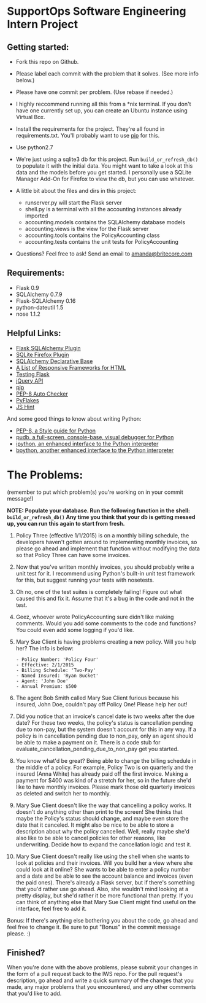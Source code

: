 SupportOps Software Engineering Intern Project
=====

Getting started:
-----

 - Fork this repo on Github.
 
 - Please label each commit with the problem that it solves. (See more info below.)

 - Please have one commit per problem. (Use rebase if needed.)

 - I highly reccommend running all this from a \*nix terminal.
   If you don't have one currently set up, you can create an Ubuntu instance using Virtual Box.

 - Install the requirements for the project. They're all found in requirements.txt. You'll probably
   want to use [pip](https://pypi.python.org/pypi/pip) for this.

 - Use python2.7

 - We're just using a sqlite3 db for this project. Run ```build_or_refresh_db()``` to populate it with the initial data. You might want to take a look at this data and the models before you get started. I personally use a SQLite Manager Add-On for Firefox to view the db, but you can use whatever.

 - A little bit about the files and dirs in this project:
   - runserver.py will start the Flask server
   - shell.py is a terminal with all the accounting instances already imported
   - accounting.models contains the SQLAlchemy database models
   - accounting.views is the view for the Flask server
   - accounting.tools contains the PolicyAccounting class
   - accounting.tests contains the unit tests for PolicyAccounting

 - Questions?
   Feel free to ask! 
   Send an email to amanda@britecore.com


Requirements:
-----
- Flask 0.9
- SQLAlchemy 0.7.9
- Flask-SQLAlchemy 0.16
- python-dateutil 1.5
- nose 1.1.2


Helpful Links:
-----
* [Flask SQLAlchemy Plugin](http://pythonhosted.org/Flask-SQLAlchemy/)
* [SQLite Firefox Plugin](https://addons.mozilla.org/en-US/firefox/addon/sqlite-manager/)
* [SQLAlchemy Declarative Base](http://docs.sqlalchemy.org/en/rel_0_8/orm/extensions/declarative.html)
* [A List of Responsive Frameworks for HTML](http://komelin.com/en/5tips/5-most-popular-html5-responsive-frameworks)
* [Testing Flask](http://flask.pocoo.org/docs/testing/)
* [jQuery API](http://api.jquery.com/)
* [pip](https://pypi.python.org/pypi/pip)
* [PEP-8 Auto Checker](https://pypi.python.org/pypi/pep8)
* [PyFlakes](https://pypi.python.org/pypi/pyflakes)
* [JS Hint](http://www.jshint.com/)

And some good things to know about writing Python:
* [PEP-8, a Style guide for Python](http://www.python.org/dev/peps/pep-0008/)
* [pudb, a full-screen, console-base, visual debugger for Python](https://pypi.python.org/pypi/pudb)
* [ipython, an enhanced interface to the Python interpreter](http://ipython.org/)
* [bpython, another enhanced interface to the Python interpreter](http://bpython-interpreter.org/)


The Problems:
=====
(remember to put which problem(s) you're working on in your commit message!)

**NOTE: Populate your database. Run the following function in the shell: ```build_or_refresh_db()``` Any time you think that your db is getting messed up, you can run this again to start from fresh.**

 1. Policy Three (effective 1/1/2015) is on a monthly billing schedule,
    the developers haven't gotten around to implementing monthly invoices,
    so please go ahead and implement that function without modifying the data
    so that Policy Three can have some invoices.

 2. Now that you've written monthly invoices, you should probably write a unit test for it.
    I recommend using Python's built-in unit test framework for this, but suggest running
    your tests with nosetests.

 3. Oh no, one of the test suites is completely failing! Figure out what caused this and fix it. Assume that it's a bug in the code and not in the test. 

 4. Geez, whoever wrote PolicyAccounting sure didn't like making comments. Would you add
    some comments to the code and functions? You could even add some logging if you'd like.

 5. Mary Sue Client is having problems creating a new policy. Will you help her?
    The info is below:

        - Policy Number: 'Policy Four'
        - Effective: 2/1/2015
        - Billing Schedule: 'Two-Pay'
        - Named Insured: 'Ryan Bucket'
        - Agent: 'John Doe'
        - Annual Premium: $500

 6. The agent Bob Smith called Mary Sue Client furious because his insured, John Doe, couldn't
    pay off Policy One! Please help her out!

 7. Did you notice that an invoice's cancel date is two weeks after the due date? For these two
    weeks, the policy's status is cancellation pending due to non-pay, but the system doesn't
    account for this in any way. If a policy is in cancellation pending due to non_pay, only an
    agent should be able to make a payment on it. There is a code stub for
    evaluate_cancellation_pending_due_to_non_pay get you started.

 8. You know what'd be great? Being able to change the billing schedule in the middle of a policy.
    For example, Policy Two is on quarterly and the insured (Anna White) has already paid off the
    first invoice. Making a payment for $400 was kind of a stretch for her, so in the future she'd
    like to have monthly invoices. Please mark those old quarterly invoices as deleted and switch
    her to monthly.

 9. Mary Sue Client doesn't like the way that cancelling a policy works. It doesn't do
    anything other than print to the screen! She thinks that maybe the Policy's status
    should change, and maybe even store the date that it canceled. It might also be nice to
    be able to store a description about why the policy cancelled. Well, really maybe she'd
    also like to be able to cancel policies for other reasons, like underwriting. Decide how
    to expand the cancellation logic and test it.

 10. Mary Sue Client doesn't really like using the shell when she wants to
     look at policies and their invoices. Will you build her a view where she
     could look at it online? She wants to be able to enter a policy number
     and a date and be able to see the account balance and invoices (even the paid ones).
     There's already a Flask server, but if there's something that you'd rather use
     go ahead. Also, she wouldn't mind looking at a pretty display, but she'd rather
     it be more functional than pretty. If you can think of anything else that
     Mary Sue Client might find useful on the interface, feel free to add it.

 Bonus: If there's anything else bothering you about the code, go ahead and feel free to
 change it. Be sure to put "Bonus" in the commit message please. :)
 
 
Finished?
-----

When you're done with the above problems, please submit your changes in the form of a pull request back to the IWS repo. For the pull request's description, go ahead and write a quick summary of the changes that you made, any major problems that you encountered, and any other comments that you'd like to add. 
